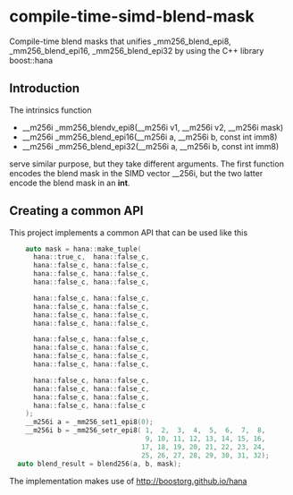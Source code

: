 # compile-time-simd-blend-mask
Compile-time blend masks that unifies _mm256_blend_epi8, _mm256_blend_epi16, _mm256_blend_epi32
by using the C++ library boost::hana

## Introduction

The intrinsics function 

* __m256i _mm256_blendv_epi8(__m256i v1, __m256i v2, __m256i mask)
* __m256i _mm256_blend_epi16(__m256i a, __m256i b, const int imm8)
* __m256i _mm256_blend_epi32(__m256i a, __m256i b, const int imm8)

serve similar purpose, but they take different arguments. The first function encodes the blend mask in the SIMD vector __256i, 
but the two latter encode the blend mask in an **int**.

## Creating a common API

This project implements a common API that can be used like this

```C++
    auto mask = hana::make_tuple(
      hana::true_c,  hana::false_c,
      hana::false_c, hana::false_c, 
      hana::false_c, hana::false_c, 
      hana::false_c, hana::false_c, 

      hana::false_c, hana::false_c, 
      hana::false_c, hana::false_c, 
      hana::false_c, hana::false_c, 
      hana::false_c, hana::false_c, 

      hana::false_c, hana::false_c, 
      hana::false_c, hana::false_c, 
      hana::false_c, hana::false_c, 
      hana::false_c, hana::false_c, 

      hana::false_c, hana::false_c, 
      hana::false_c, hana::false_c, 
      hana::false_c, hana::false_c, 
      hana::false_c, hana::false_c
    );
    __m256i a = _mm256_set1_epi8(0);
    __m256i b = _mm256_setr_epi8( 1,  2,  3,  4,  5,  6,  7,  8,
                                  9, 10, 11, 12, 13, 14, 15, 16,
                                 17, 18, 19, 20, 21, 22, 23, 24,
                                 25, 26, 27, 28, 29, 30, 31, 32);
  auto blend_result = blend256(a, b, mask);
```

The implementation makes use of http://boostorg.github.io/hana

